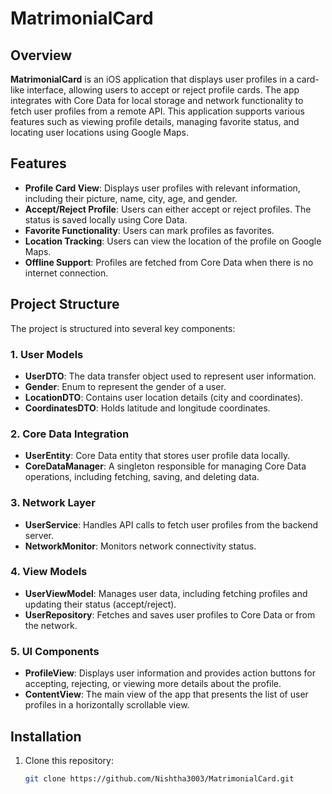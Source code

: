 # MatrimonialCard

## Overview

**MatrimonialCard** is an iOS application that displays user profiles in a card-like interface, allowing users to accept or reject profile cards. The app integrates with Core Data for local storage and network functionality to fetch user profiles from a remote API. This application supports various features such as viewing profile details, managing favorite status, and locating user locations using Google Maps.

## Features

- **Profile Card View**: Displays user profiles with relevant information, including their picture, name, city, age, and gender.
- **Accept/Reject Profile**: Users can either accept or reject profiles. The status is saved locally using Core Data.
- **Favorite Functionality**: Users can mark profiles as favorites.
- **Location Tracking**: Users can view the location of the profile on Google Maps.
- **Offline Support**: Profiles are fetched from Core Data when there is no internet connection.

## Project Structure

The project is structured into several key components:

### 1. **User Models**
- **UserDTO**: The data transfer object used to represent user information.
- **Gender**: Enum to represent the gender of a user.
- **LocationDTO**: Contains user location details (city and coordinates).
- **CoordinatesDTO**: Holds latitude and longitude coordinates.

### 2. **Core Data Integration**
- **UserEntity**: Core Data entity that stores user profile data locally.
- **CoreDataManager**: A singleton responsible for managing Core Data operations, including fetching, saving, and deleting data.

### 3. **Network Layer**
- **UserService**: Handles API calls to fetch user profiles from the backend server.
- **NetworkMonitor**: Monitors network connectivity status.

### 4. **View Models**
- **UserViewModel**: Manages user data, including fetching profiles and updating their status (accept/reject).
- **UserRepository**: Fetches and saves user profiles to Core Data or from the network.

### 5. **UI Components**
- **ProfileView**: Displays user information and provides action buttons for accepting, rejecting, or viewing more details about the profile.
- **ContentView**: The main view of the app that presents the list of user profiles in a horizontally scrollable view.

## Installation

1. Clone this repository:

   ```bash
   git clone https://github.com/Nishtha3003/MatrimonialCard.git

